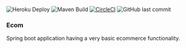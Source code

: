 ![Heroku Deploy](https://github.com/bhuvancom/ecom/actions/workflows/heroku-deploy.yml/badge.svg)
![Maven Build](https://github.com/bhuvancom/ecom/actions/workflows/maven-build.yml/badge.svg)
[![CircleCI](https://circleci.com/gh/bhuvancom/ecom.svg?style=shield)](https://https://bhuvancom.herokuapp.com/)
![GitHub last commit](https://img.shields.io/github/last-commit/bhuvancom/ecom)
### Ecom
Spring boot application having a very basic ecommerce functionality.
